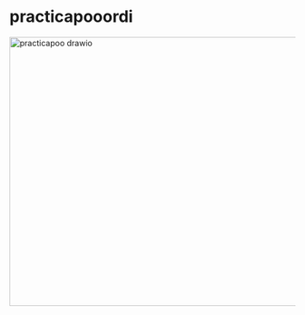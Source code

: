 ﻿# practicapooordi

<img width="741" height="474" alt="practicapoo drawio" src="https://github.com/user-attachments/assets/0be847d2-0446-4722-b6a6-a6352c6a9284" />
